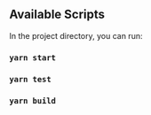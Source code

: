 ## Available Scripts
In the project directory, you can run:

### `yarn start`
### `yarn test`
### `yarn build`
